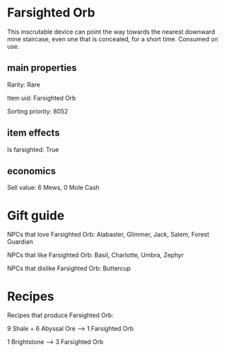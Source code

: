 # Farsighted Orb

This inscrutable device can point the way towards the nearest downward mine staircase, even one that is concealed, for a short time. Consumed on use.

## main properties

Rarity: Rare

Item uid: Farsighted Orb

Sorting priority: 8052

## item effects

Is farsighted: True

## economics

Sell value: 6 Mews, 0 Mole Cash

# Gift guide

NPCs that love Farsighted Orb: Alabaster, Glimmer, Jack, Salem, Forest Guardian

NPCs that like Farsighted Orb: Basil, Charlotte, Umbra, Zephyr

NPCs that dislike Farsighted Orb: Buttercup

# Recipes

Recipes that produce Farsighted Orb:

9 Shale + 6 Abyssal Ore --> 1 Farsighted Orb

1 Brightstone --> 3 Farsighted Orb